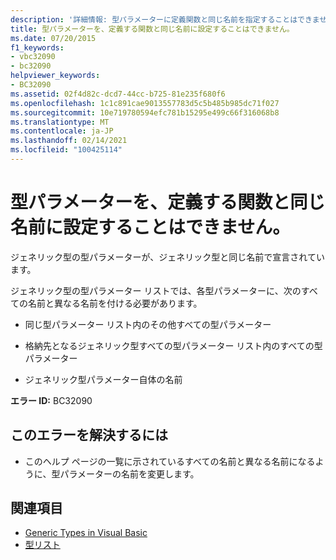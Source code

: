 ```yaml
---
description: '詳細情報: 型パラメーターに定義関数と同じ名前を指定することはできません'
title: 型パラメーターを、定義する関数と同じ名前に設定することはできません。
ms.date: 07/20/2015
f1_keywords:
- vbc32090
- bc32090
helpviewer_keywords:
- BC32090
ms.assetid: 02f4d82c-dcd7-44cc-b725-81e235f680f6
ms.openlocfilehash: 1c1c891cae9013557783d5c5b485b985dc71f027
ms.sourcegitcommit: 10e719780594efc781b15295e499c66f316068b8
ms.translationtype: MT
ms.contentlocale: ja-JP
ms.lasthandoff: 02/14/2021
ms.locfileid: "100425114"
---
```

# <a name="type-parameter-cannot-have-the-same-name-as-its-defining-function"></a>型パラメーターを、定義する関数と同じ名前に設定することはできません。

ジェネリック型の型パラメーターが、ジェネリック型と同じ名前で宣言されています。  
  
 ジェネリック型の型パラメーター リストでは、各型パラメーターに、次のすべての名前と異なる名前を付ける必要があります。  
  
- 同じ型パラメーター リスト内のその他すべての型パラメーター  
  
- 格納先となるジェネリック型すべての型パラメーター リスト内のすべての型パラメーター  
  
- ジェネリック型パラメーター自体の名前  
  
 **エラー ID:** BC32090  
  
## <a name="to-correct-this-error"></a>このエラーを解決するには  
  
- このヘルプ ページの一覧に示されているすべての名前と異なる名前になるように、型パラメーターの名前を変更します。  
  
## <a name="see-also"></a>関連項目

- [Generic Types in Visual Basic](../programming-guide/language-features/data-types/generic-types.md)
- [型リスト](../language-reference/statements/type-list.md)

